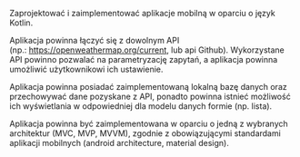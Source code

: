Zaprojektować i zaimplementować aplikacje mobilną w oparciu o język Kotlin. 

Aplikacja powinna łączyć się z dowolnym API (np.: https://openweathermap.org/current, lub api Github). Wykorzystane API powinno pozwalać na parametryzację zapytań, a aplikacja powinna umożliwić użytkownikowi ich ustawienie. 

Aplikacja powinna posiadać zaimplementowaną lokalną bazę danych oraz przechowywać dane pozyskane z API, ponadto powinna istnieć możliwość ich wyświetlania w odpowiedniej dla modelu danych formie (np. lista). 

Aplikacja powinna być zaimplementowana w oparciu o jedną z wybranych architektur (MVC, MVP, MVVM), zgodnie z obowiązującymi standardami aplikacji mobilnych (android architecture, material design).
